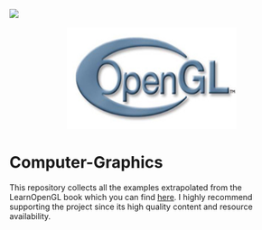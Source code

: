<a href="https://postgresql.org"><img src="https://img.shields.io/badge/Powered%20by-LearnOpenGL-blue.svg"/></a>

<p align="center">
  <img width="300" height="180" src="https://github.com/riccardokhm/Computer-Graphics/blob/main/OpenGL_Icon.jpg">
</p>

# Computer-Graphics

This repository collects all the examples extrapolated from the LearnOpenGL book which you can find [here](https://learnopengl.com/Getting-started/OpenGL). I highly recommend supporting the project since its high quality content and resource availability. 
